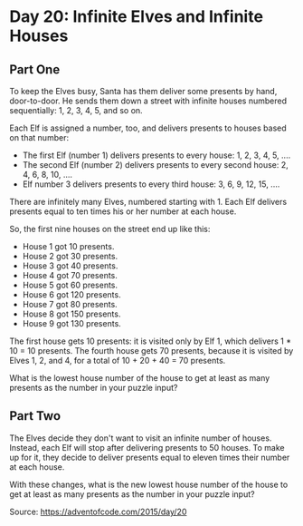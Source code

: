 # Day 20: Infinite Elves and Infinite Houses

## Part One

To keep the Elves busy, Santa has them deliver some presents by hand, door-to-door. He sends them down a street with infinite houses numbered sequentially: 1, 2, 3, 4, 5, and so on.

Each Elf is assigned a number, too, and delivers presents to houses based on that number:

-   The first Elf (number 1) delivers presents to every house: 1, 2, 3, 4, 5, ....
-   The second Elf (number 2) delivers presents to every second house: 2, 4, 6, 8, 10, ....
-   Elf number 3 delivers presents to every third house: 3, 6, 9, 12, 15, ....

There are infinitely many Elves, numbered starting with 1. Each Elf delivers presents equal to ten times his or her number at each house.

So, the first nine houses on the street end up like this:

-   House 1 got 10 presents.
-   House 2 got 30 presents.
-   House 3 got 40 presents.
-   House 4 got 70 presents.
-   House 5 got 60 presents.
-   House 6 got 120 presents.
-   House 7 got 80 presents.
-   House 8 got 150 presents.
-   House 9 got 130 presents.

The first house gets 10 presents: it is visited only by Elf 1, which delivers 1 \* 10 = 10 presents. The fourth house gets 70 presents, because it is visited by Elves 1, 2, and 4, for a total of 10 + 20 + 40 = 70 presents.

What is the lowest house number of the house to get at least as many presents as the number in your puzzle input?

## Part Two

The Elves decide they don't want to visit an infinite number of houses. Instead, each Elf will stop after delivering presents to 50 houses. To make up for it, they decide to deliver presents equal to eleven times their number at each house.

With these changes, what is the new lowest house number of the house to get at least as many presents as the number in your puzzle input?

Source: https://adventofcode.com/2015/day/20
